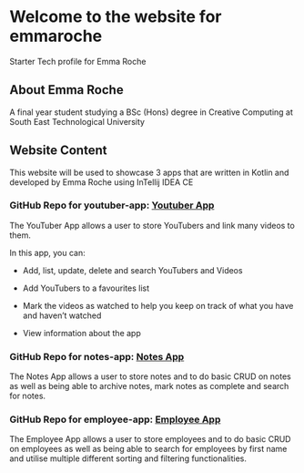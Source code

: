 # Welcome to the website for emmaroche

Starter Tech profile for Emma Roche

## About Emma Roche

A final year student studying a BSc (Hons) degree in Creative Computing at South East Technological University

## Website Content

This website will be used to showcase 3 apps that are written in Kotlin and developed by Emma Roche using InTellij IDEA CE 

### GitHub Repo for youtuber-app: [Youtuber App](https://github.com/emmaroche/youtuber-app.git)

The YouTuber App allows a user to store YouTubers and link many videos to them.

In this app, you can:

 - Add, list, update, delete and search YouTubers and Videos
           
- Add YouTubers to a favourites list
           
- Mark the videos as watched to help you keep on track of what you have and haven’t watched
           
 - View information about the app

### GitHub Repo for notes-app: [Notes App](https://github.com/emmaroche/notes-app.git)

The Notes App allows a user to store notes and to do basic CRUD on notes as well as being able to archive notes, mark notes as complete and search for notes.

### GitHub Repo for employee-app: [Employee App](https://github.com/emmaroche/employee-app.git)

The Employee App allows a user to store employees and to do basic CRUD on employees as well as being able to search for employees by first name and utilise multiple different sorting and filtering functionalities.
